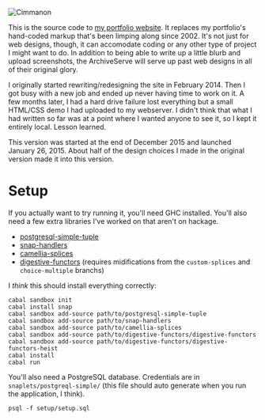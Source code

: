 ![Cimmanon](https://rawgithub.com/cimmanon/cimmanon-website/master/static/images/cimmanon.svg)

This is the source code to [my portfolio website](http://cimmanon.org/).  It replaces my portfolio's hand-coded markup that's been limping along since 2002.  It's not just for web designs, though, it can accomodate coding or any other type of project I might want to do.  In addition to being able to write up a little blurb and upload screenshots, the ArchiveServe will serve up past web designs in all of their original glory.

I originally started rewriting/redesigning the site in February 2014.  Then I got busy with a new job and ended up never having time to work on it.  A few months later, I had a hard drive failure lost everything but a small HTML/CSS demo I had uploaded to my webserver.  I didn't think that what I had written so far was at a point where I wanted anyone to see it, so I kept it entirely local.  Lesson learned.

This version was started at the end of December 2015 and launched January 26, 2015.  About half of the design choices I made in the original version made it into this version.

# Setup

If you actually want to try running it, you'll need GHC installed.  You'll also need a few extra libraries I've worked on that aren't on hackage.

* [postgresql-simple-tuple](https://github.com/cimmanon/postgresql-simple-tuple)
* [snap-handlers](https://github.com/cimmanon/snap-handlers)
* [camellia-splices](https://github.com/cimmanon/camellia-splices)
* [digestive-functors](https://github.com/cimmanon/digestive-functors) (requires midifications from the `custom-splices` and `choice-multiple` branchs)


I *think* this should install everything correctly:


```
cabal sandbox init
cabal install snap
cabal sandbox add-source path/to/postgresql-simple-tuple
cabal sandbox add-source path/to/snap-handlers
cabal sandbox add-source path/to/camellia-splices
cabal sandbox add-source path/to/digestive-functors/digestive-functors
cabal sandbox add-source path/to/digestive-functors/digestive-functors-heist
cabal install
cabal run
```

You'll also need a PostgreSQL database.  Credentials are in `snaplets/postgreql-simple/` (this file should auto generate when you run the application, I think).

```
psql -f setup/setup.sql
```
